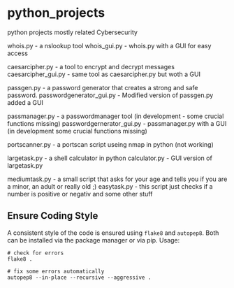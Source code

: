 # python_projects

python projects mostly related Cybersecurity

whois.py - a nslookup tool
whois_gui.py - whois.py with a GUI for easy access

caesarcipher.py - a tool to encrypt and decrypt messages
caesarcipher_gui.py - same tool as caesarcipher.py but woth a GUI

passgen.py - a password generator that creates a strong and safe password.
passwordgenerator_gui.py - Modified version of passgen.py added a GUI

passmanager.py - a passwordmanager tool (in development - some crucial functions missing)
passwordgernerator_gui.py - passmanager.py with a GUI (in development some crucial functions missing)

portscanner.py - a portscan script useing nmap in python (not working)

largetask.py - a shell calculator in python
calculator.py - GUI version of largetask.py

mediumtask.py - a small script that asks for your age and tells you if you are a minor, an adult or really old ;)
easytask.py - this script just checks if a number is positive or negativ and some other stuff

## Ensure Coding Style

A consistent style of the code is ensured using `flake8` and `autopep8`. Both can be installed via the package manager or via pip. Usage:

```shell
# check for errors
flake8 .

# fix some errors automatically
autopep8 --in-place --recursive --aggressive .
```
